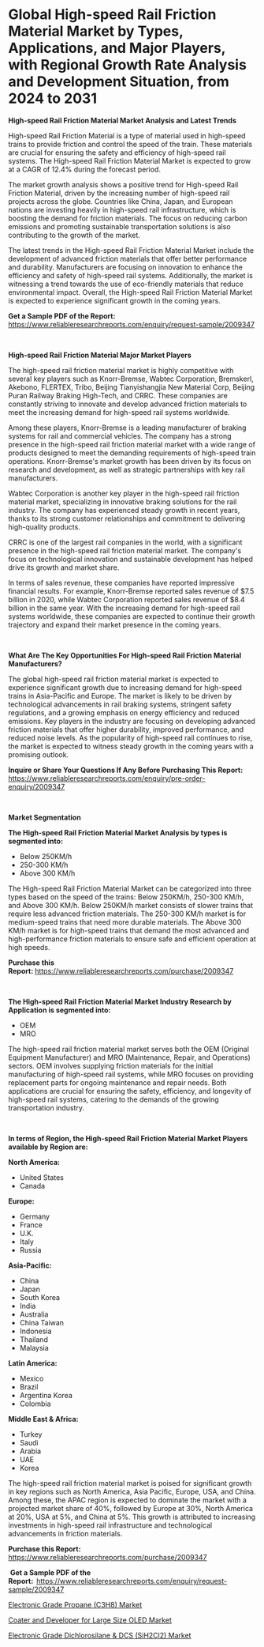 <p><h1>Global High-speed Rail Friction Material Market by Types, Applications, and Major Players, with Regional Growth Rate Analysis and Development Situation, from 2024 to 2031</h1></p><p><strong>High-speed Rail Friction Material Market Analysis and Latest Trends</strong></p>
<p><p>High-speed Rail Friction Material is a type of material used in high-speed trains to provide friction and control the speed of the train. These materials are crucial for ensuring the safety and efficiency of high-speed rail systems. The High-speed Rail Friction Material Market is expected to grow at a CAGR of 12.4% during the forecast period. </p><p>The market growth analysis shows a positive trend for High-speed Rail Friction Material, driven by the increasing number of high-speed rail projects across the globe. Countries like China, Japan, and European nations are investing heavily in high-speed rail infrastructure, which is boosting the demand for friction materials. The focus on reducing carbon emissions and promoting sustainable transportation solutions is also contributing to the growth of the market.</p><p>The latest trends in the High-speed Rail Friction Material Market include the development of advanced friction materials that offer better performance and durability. Manufacturers are focusing on innovation to enhance the efficiency and safety of high-speed rail systems. Additionally, the market is witnessing a trend towards the use of eco-friendly materials that reduce environmental impact. Overall, the High-speed Rail Friction Material Market is expected to experience significant growth in the coming years.</p></p>
<p><strong>Get a Sample PDF of the Report:&nbsp;</strong> <a href="https://www.reliableresearchreports.com/enquiry/request-sample/2009347">https://www.reliableresearchreports.com/enquiry/request-sample/2009347</a></p>
<p>&nbsp;</p>
<p><strong>High-speed Rail Friction Material Major Market Players</strong></p>
<p><p>The high-speed rail friction material market is highly competitive with several key players such as Knorr-Bremse, Wabtec Corporation, Bremskerl, Akebono, FLERTEX, Tribo, Beijing Tianyishangjia New Material Corp, Beijing Puran Railway Braking High-Tech, and CRRC. These companies are constantly striving to innovate and develop advanced friction materials to meet the increasing demand for high-speed rail systems worldwide.</p><p>Among these players, Knorr-Bremse is a leading manufacturer of braking systems for rail and commercial vehicles. The company has a strong presence in the high-speed rail friction material market with a wide range of products designed to meet the demanding requirements of high-speed train operations. Knorr-Bremse's market growth has been driven by its focus on research and development, as well as strategic partnerships with key rail manufacturers.</p><p>Wabtec Corporation is another key player in the high-speed rail friction material market, specializing in innovative braking solutions for the rail industry. The company has experienced steady growth in recent years, thanks to its strong customer relationships and commitment to delivering high-quality products.</p><p>CRRC is one of the largest rail companies in the world, with a significant presence in the high-speed rail friction material market. The company's focus on technological innovation and sustainable development has helped drive its growth and market share.</p><p>In terms of sales revenue, these companies have reported impressive financial results. For example, Knorr-Bremse reported sales revenue of $7.5 billion in 2020, while Wabtec Corporation reported sales revenue of $8.4 billion in the same year. With the increasing demand for high-speed rail systems worldwide, these companies are expected to continue their growth trajectory and expand their market presence in the coming years.</p></p>
<p>&nbsp;</p>
<p><strong>What Are The Key Opportunities For High-speed Rail Friction Material Manufacturers?</strong></p>
<p><p>The global high-speed rail friction material market is expected to experience significant growth due to increasing demand for high-speed trains in Asia-Pacific and Europe. The market is likely to be driven by technological advancements in rail braking systems, stringent safety regulations, and a growing emphasis on energy efficiency and reduced emissions. Key players in the industry are focusing on developing advanced friction materials that offer higher durability, improved performance, and reduced noise levels. As the popularity of high-speed rail continues to rise, the market is expected to witness steady growth in the coming years with a promising outlook.</p></p>
<p><strong>Inquire or Share Your Questions If Any Before Purchasing This Report:</strong> <a href="https://www.reliableresearchreports.com/enquiry/pre-order-enquiry/2009347">https://www.reliableresearchreports.com/enquiry/pre-order-enquiry/2009347</a></p>
<p>&nbsp;</p>
<p><strong>Market Segmentation</strong></p>
<p><strong>The High-speed Rail Friction Material Market Analysis by types is segmented into:</strong></p>
<p><ul><li>Below 250KM/h</li><li>250-300 KM/h</li><li>Above 300 KM/h</li></ul></p>
<p><p>The High-speed Rail Friction Material Market can be categorized into three types based on the speed of the trains: Below 250KM/h, 250-300 KM/h, and Above 300 KM/h. Below 250KM/h market consists of slower trains that require less advanced friction materials. The 250-300 KM/h market is for medium-speed trains that need more durable materials. The Above 300 KM/h market is for high-speed trains that demand the most advanced and high-performance friction materials to ensure safe and efficient operation at high speeds.</p></p>
<p><strong>Purchase this Report:&nbsp;</strong><a href="https://www.reliableresearchreports.com/purchase/2009347">https://www.reliableresearchreports.com/purchase/2009347</a></p>
<p>&nbsp;</p>
<p><strong>The High-speed Rail Friction Material Market Industry Research by Application is segmented into:</strong></p>
<p><ul><li>OEM</li><li>MRO</li></ul></p>
<p><p>The high-speed rail friction material market serves both the OEM (Original Equipment Manufacturer) and MRO (Maintenance, Repair, and Operations) sectors. OEM involves supplying friction materials for the initial manufacturing of high-speed rail systems, while MRO focuses on providing replacement parts for ongoing maintenance and repair needs. Both applications are crucial for ensuring the safety, efficiency, and longevity of high-speed rail systems, catering to the demands of the growing transportation industry.</p></p>
<p>&nbsp;</p>
<p><strong>In terms of Region, the High-speed Rail Friction Material Market Players available by Region are:</strong></p>
<p>
    <p> <strong> North America: </strong>
        <ul>
            <li>United States</li>
            <li>Canada</li>
        </ul>
        </p> 
    <p> <strong> Europe: </strong>
        <ul>
            <li>Germany</li>
            <li>France</li>
            <li>U.K.</li>
            <li>Italy</li>
            <li>Russia</li>
        </ul>
        </p> 
    <p> <strong> Asia-Pacific: </strong>
        <ul>
            <li>China</li>
            <li>Japan</li>
            <li>South Korea</li>
            <li>India</li>
            <li>Australia</li>
            <li>China Taiwan</li>
            <li>Indonesia</li>
            <li>Thailand</li>
            <li>Malaysia</li>
        </ul>
        </p> 
    <p> <strong> Latin America: </strong>
        <ul>
            <li>Mexico</li>
            <li>Brazil</li>
            <li>Argentina Korea</li>
            <li>Colombia</li>
        </ul>
        </p> 
    <p> <strong> Middle East & Africa: </strong>
        <ul>
            <li>Turkey</li>
            <li>Saudi</li>
            <li>Arabia</li>
            <li>UAE</li>
            <li>Korea</li>
        </ul>
    </p>
    </p>
<p><p>The high-speed rail friction material market is poised for significant growth in key regions such as North America, Asia Pacific, Europe, USA, and China. Among these, the APAC region is expected to dominate the market with a projected market share of 40%, followed by Europe at 30%, North America at 20%, USA at 5%, and China at 5%. This growth is attributed to increasing investments in high-speed rail infrastructure and technological advancements in friction materials.</p></p>
<p><strong>Purchase this Report: </strong><a href="https://www.reliableresearchreports.com/purchase/2009347">https://www.reliableresearchreports.com/purchase/2009347</a></p>
<p>&nbsp;<strong>Get a Sample PDF of the Report:&nbsp;&nbsp;</strong><a href="https://www.reliableresearchreports.com/enquiry/request-sample/2009347">https://www.reliableresearchreports.com/enquiry/request-sample/2009347</a></p>
<p><strong></strong></p>
<p><p><a href="https://view.publitas.com/reportprime-1/insights-into-electronic-grade-propane-c3h8-market-size-analysing-market-share-trends-and-growth-from-2023-to-2030/">Electronic Grade Propane (C3H8) Market</a></p><p><a href="https://view.publitas.com/reportprime-1/coater-and-developer-for-large-size-oled-market-size-market-share-and-global-market-analysis-report-2023-2030/">Coater and Developer for Large Size OLED Market</a></p><p><a href="https://view.publitas.com/reportprime-1/electronic-grade-dichlorosilane-dcs-sih2cl2-market-research-report-forecasted-for-period-from-2023-2030-by-market-type-market-application-and-region/">Electronic Grade Dichlorosilane & DCS (SiH2Cl2) Market</a></p></p>